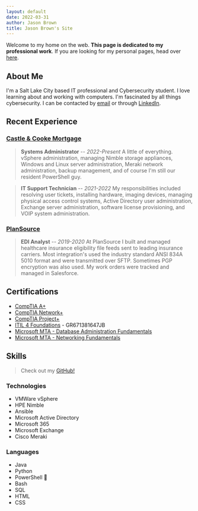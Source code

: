 ```yaml
---
layout: default
date: 2022-03-31
author: Jason Brown
title: Jason Brown's Site
---
```


Welcome to my home on the web. **This page is dedicated to my professional work**. If you are looking for my personal pages, head over [here](/personal).

## About Me
I'm a Salt Lake City based IT professional and Cybersecurity student. I love learning about and working with computers. I'm fascinated by all things cybersecurity. I can be contacted by [email](mailto:jason@jasonrbrown.dev) or through [LinkedIn](https://www.linkedin.com/in/jason-brown-a1a964138/).

## Recent Experience
### [Castle & Cooke Mortgage](https://castlecookemortgage.com)
> **Systems Administrator** -- *2022-Present* A little of everything. vSphere administration, managing Nimble storage appliances, Windows and Linux server administration, Meraki network administration, backup management, and of course I'm still our resident PowerShell guy.

> **IT Support Technician** -- *2021-2022* My responsibilities included resolving user tickets, installing hardware, imaging devices, managing physical access control systems, Active Directory user administration, Exchange server administration, software license provisioning, and VOIP system administration.

### [PlanSource](https://plansource.com)
> **EDI Analyst** -- *2019-2020* At PlanSource I built and managed healthcare insurance eligibility file feeds sent to leading insurance carriers. Most integration's used the industry standard ANSI 834A 5010 format and were transmitted over SFTP. Sometimes PGP encryption was also used. My work orders were tracked and managed in Salesforce.

## Certifications
* [CompTIA A+](https://www.credly.com/badges/e7802eab-17bf-46c9-ba62-3c245e82370f/public_url)
* [CompTIA Network+](https://www.credly.com/badges/dccf5679-036a-449c-ba98-6c30f0c52a48/public_url)
* [CompTIA Project+](https://www.credly.com/badges/ec26deaa-2dbc-43c6-b7a9-842565966c0b/public_url)
* [ITIL 4 Foundations](https://www.peoplecert.org/for-corporations/certificate-verification-service) - GR671381647JB
* [Microsoft MTA - Database Administration Fundamentals](https://www.credly.com/badges/60b6e279-7a98-4b06-8b06-243a697b560f/public_url)
* [Microsoft MTA - Networking Fundamentals](https://www.credly.com/badges/88ed9237-0a83-4421-a22c-5a3ab1fd839e/public_url)

## Skills
> Check out my [GitHub!](https://github.com/noUsernamesLef7)

### Technologies
* VMWare vSphere
* HPE Nimble
* Ansible
* Microsoft Active Directory
* Microsoft 365
* Microsoft Exchange
* Cisco Meraki

### Languages
* Java
* Python
* PowerShell 🧙
* Bash
* SQL
* HTML
* CSS
